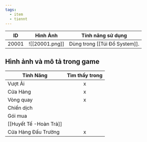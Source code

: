 ```yaml
---
tags:
  - item
  - tiennt
---
```


| ID    | Hình Ảnh       | Tính năng sử dụng             |
| ----- | -------------- | ----------------------------- |
| 20001 | ![[20001.png]] | Dùng trong [[Túi Đồ System]]. |
**Hình ảnh và mô tả trong game**
-

| Tính Năng           | Tìm thấy trong |
| ------------------- | :------------: |
| Vượt Ải             |       x        |
| Cửa Hàng            |       x        |
| Vòng quay           |       x        |
| Chiến dịch          |                |
| Gói mua             |                |
| [[Huyết Tế -Hoàn Trả]]        |                |
| Cửa Hàng Đấu Trường |       x        |


